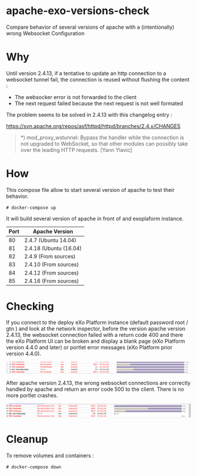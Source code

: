 # apache-exo-versions-check
Compare behavior of several versions of apache with a (intentionally) wrong Websocket Configuration

# Why

Until version 2.4.13, if a tentative to update an http connection to a websocket tunnel fail, the connection is reused without flushing the content :
* The websocker error is not forwarded to the client
* The next request failed because the next request is not well formated

The problem seems to be solved in 2.4.13 with this changelog entry :

https://svn.apache.org/repos/asf/httpd/httpd/branches/2.4.x/CHANGES

>   *) mod_proxy_wstunnel: Bypass the handler while the connection is not 
>     upgraded to WebSocket, so that other modules can possibly take over 
>     the leading HTTP requests.  [Yann Ylavic] 


# How

This compose file allow to start several version of apache to test their behavior.

```
# docker-compose up
```

It will build several version of apache in front of and exoplaform instance.

| Port | Apache Version         |
|------|------------------------|
| 80   | 2.4.7 (Ubuntu 14.04)   |
| 81   | 2.4.18 (Ubuntu (16.04) |
| 82   | 2.4.9 (From sources)   |
| 83   | 2.4.10 (From sources)  |
| 84   | 2.4.12 (From sources)  |
| 85   | 2.4.16 (From sources)  |

# Checking

If you connect to the deploy eXo Platform instance (default password root / gtn ) and look at the network inspector, before the version apache version 2.4.13, the websocket connection failed with a return code 400 and 
there the eXo Platform UI can be broken and display a blank page (eXo Platform version 4.4.0 and later) or portlet error messages (eXo Platform prior version 4.4.0). 

![before 2.4.13](img/before_2.4.13.png "Responses code before 2.4.13")

After apache version 2.4.13, the wrong websocket connections are correctly handled by apache and return an error code 500 to the client. There is no more portlet crashes.

![after 2.4.13](img/after_2.4.13.png "Responses code after 2.4.13")

# Cleanup

To remove volumes and containers :

```
# docker-compose down
```

